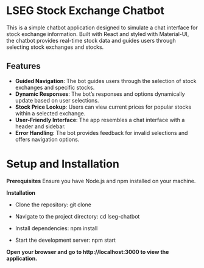 # LSEG Stock Exchange Chatbot

This is a simple chatbot application designed to simulate a chat interface for stock exchange information. Built with React and styled with Material-UI, the chatbot provides real-time stock data and guides users through selecting stock exchanges and stocks.

## Features
- **Guided Navigation**: The bot guides users through the selection of stock exchanges and specific stocks.
- **Dynamic Responses**: The bot’s responses and options dynamically update based on user selections.
- **Stock Price Lookup**: Users can view current prices for popular stocks within a selected exchange.
- **User-Friendly Interface**: The app resembles a chat interface with a header and sidebar.
- **Error Handling**: The bot provides feedback for invalid selections and offers navigation options.

# Setup and Installation
**Prerequisites**
Ensure you have Node.js and npm installed on your machine.

**Installation**
- Clone the repository:
 git clone <repository-url>

- Navigate to the project directory:
cd lseg-chatbot

- Install dependencies:
npm install

- Start the development server:
npm start

**Open your browser and go to http://localhost:3000 to view the application.**


